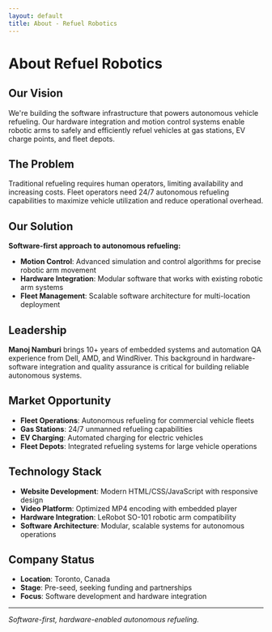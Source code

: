 ```yaml
---
layout: default
title: About - Refuel Robotics
---
```


# About Refuel Robotics

## Our Vision

We're building the software infrastructure that powers autonomous vehicle refueling. Our hardware integration and motion control systems enable robotic arms to safely and efficiently refuel vehicles at gas stations, EV charge points, and fleet depots.

## The Problem

Traditional refueling requires human operators, limiting availability and increasing costs. Fleet operators need 24/7 autonomous refueling capabilities to maximize vehicle utilization and reduce operational overhead.

## Our Solution

**Software-first approach to autonomous refueling:**

- **Motion Control**: Advanced simulation and control algorithms for precise robotic arm movement
- **Hardware Integration**: Modular software that works with existing robotic arm systems
- **Fleet Management**: Scalable software architecture for multi-location deployment

## Leadership

**Manoj Namburi** brings 10+ years of embedded systems and automation QA experience from Dell, AMD, and WindRiver. This background in hardware-software integration and quality assurance is critical for building reliable autonomous systems.

## Market Opportunity

- **Fleet Operations**: Autonomous refueling for commercial vehicle fleets
- **Gas Stations**: 24/7 unmanned refueling capabilities
- **EV Charging**: Automated charging for electric vehicles
- **Fleet Depots**: Integrated refueling systems for large vehicle operations

## Technology Stack

- **Website Development**: Modern HTML/CSS/JavaScript with responsive design
- **Video Platform**: Optimized MP4 encoding with embedded player
- **Hardware Integration**: LeRobot SO-101 robotic arm compatibility
- **Software Architecture**: Modular, scalable systems for autonomous operations

## Company Status

- **Location**: Toronto, Canada
- **Stage**: Pre-seed, seeking funding and partnerships
- **Focus**: Software development and hardware integration

---

*Software-first, hardware-enabled autonomous refueling.* 